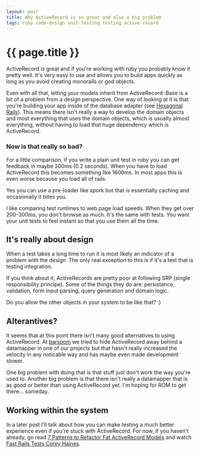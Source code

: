 ```yaml
---
layout: post
title: Why ActiveRecord is so great and also a big problem
tags: ruby code-design unit-testing testing active-record
---
```


{{ page.title }}
====

ActiveRecord is great and if you're working with ruby you probably know it pretty well. It's very easy to use and allows you to build apps quickly as long as you avoid creating monorails or god objects.

Even with all that, letting your models inherit from ActiveRecord::Base is a bit of a problem from a design perspective. One way of looking at it is that you're building your app inside of the database adapter (see [Hexagonal Rails](http://blog.mattwynne.net/2012/05/31/hexagonal-rails-objects-values-and-hexagons/)). This means there isn't really a way to develop the domain objects and most everything that uses the domain objects, which is usually almost everything, without having to load that huge dependency which is ActiveRecord.

### Now is that really so bad?

For a little comparison, if you write a plain unit test in ruby you can get feedback in maybe 200ms (0.2 seconds). When you have to load ActiveRecord this becomes something like 1600ms. In most apps this is even worse because you load all of rails.

Yes you can use a pre-loader like spork but that is essentially caching and occasionally it bites you.

I like comparing test runtimes to web page load speeds. When they get over 200-300ms, you don't browse as much. It's the same with tests. You want your unit tests to feel instant so that you use them all the time.

## It's really about design

When a test takes a long time to run it is most likely an indicator of a problem with the design. The only real exception to this is if it's a test that is testing integration.

If you think about it, ActiveRecords are pretty poor at following SRP (single responsibility principe). Some of the things they do are: persistance, validation, form input parsing, query generation and domain logic.

Do you allow the other objects in your system to be like that? :)

## Alterantives?

It seems that at this point there isn't many good alternatives to using ActiveRecord. At [barsoom](barsoom.se) we tried to hide ActiveRecord away behind a datamapper in one of our projects but that hasn't really increased the velocity in any noticable way and has maybe even made development slower.

One big problem with doing that is that stuff just don't work the way you're used to. Another big problem is that there isn't really a datamapper that is as good or better than using ActiveRecord yet. I'm hoping for ROM to get there... someday.

## Working within the system

In a later post I'll talk about how you can make testing a much better experience even if you're stuck with ActiveRecord. For now, if you haven't already, go read [7 Patterns to Refactor Fat ActiveRecord Models](http://blog.codeclimate.com/blog/2012/10/17/7-ways-to-decompose-fat-activerecord-models/) and watch [Fast Rails Tests Corey Haines](http://www.youtube.com/watch?v=bNn6M2vqxHE).
